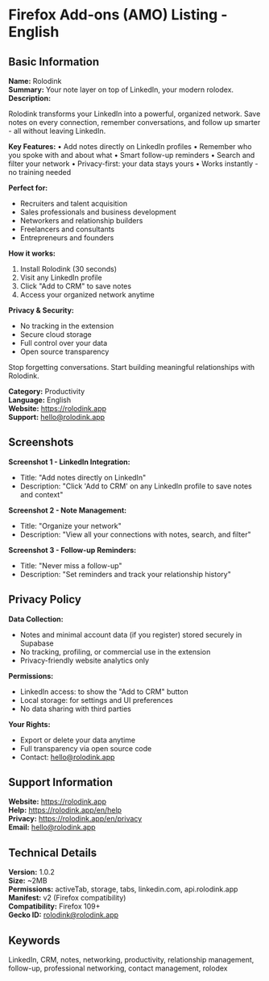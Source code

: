 # Firefox Add-ons (AMO) Listing - English

## Basic Information

**Name:** Rolodink  
**Summary:** Your note layer on top of LinkedIn, your modern rolodex.  
**Description:** 

Rolodink transforms your LinkedIn into a powerful, organized network. Save notes on every connection, remember conversations, and follow up smarter - all without leaving LinkedIn.

**Key Features:**
• Add notes directly on LinkedIn profiles
• Remember who you spoke with and about what
• Smart follow-up reminders
• Search and filter your network
• Privacy-first: your data stays yours
• Works instantly - no training needed

**Perfect for:**
- Recruiters and talent acquisition
- Sales professionals and business development
- Networkers and relationship builders
- Freelancers and consultants
- Entrepreneurs and founders

**How it works:**
1. Install Rolodink (30 seconds)
2. Visit any LinkedIn profile
3. Click "Add to CRM" to save notes
4. Access your organized network anytime

**Privacy & Security:**
- No tracking in the extension
- Secure cloud storage
- Full control over your data
- Open source transparency

Stop forgetting conversations. Start building meaningful relationships with Rolodink.

**Category:** Productivity  
**Language:** English  
**Website:** https://rolodink.app  
**Support:** hello@rolodink.app

## Screenshots

**Screenshot 1 - LinkedIn Integration:**
- Title: "Add notes directly on LinkedIn"
- Description: "Click 'Add to CRM' on any LinkedIn profile to save notes and context"

**Screenshot 2 - Note Management:**
- Title: "Organize your network"
- Description: "View all your connections with notes, search, and filter"

**Screenshot 3 - Follow-up Reminders:**
- Title: "Never miss a follow-up"
- Description: "Set reminders and track your relationship history"

## Privacy Policy

**Data Collection:**
- Notes and minimal account data (if you register) stored securely in Supabase
- No tracking, profiling, or commercial use in the extension
- Privacy-friendly website analytics only

**Permissions:**
- LinkedIn access: to show the "Add to CRM" button
- Local storage: for settings and UI preferences
- No data sharing with third parties

**Your Rights:**
- Export or delete your data anytime
- Full transparency via open source code
- Contact: hello@rolodink.app

## Support Information

**Website:** https://rolodink.app  
**Help:** https://rolodink.app/en/help  
**Privacy:** https://rolodink.app/en/privacy  
**Email:** hello@rolodink.app

## Technical Details

**Version:** 1.0.2  
**Size:** ~2MB  
**Permissions:** activeTab, storage, tabs, linkedin.com, api.rolodink.app  
**Manifest:** v2 (Firefox compatibility)  
**Compatibility:** Firefox 109+  
**Gecko ID:** rolodink@rolodink.app

## Keywords

LinkedIn, CRM, notes, networking, productivity, relationship management, follow-up, professional networking, contact management, rolodex

